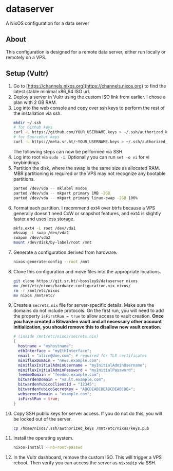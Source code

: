 # dataserver

A NixOS configuration for a data server

## About

This configuration is designed for a remote data server, either run locally or remotely on a VPS.

## Setup (Vultr)

1. Go to [https://channels.nixos.org](https://channels.nixos.org) to find the latest stable minimal x86_64 ISO url.
2. Deploy a server in Vultr using the custom ISO link from earlier. I chose a plan with 2 GB RAM.
3. Log into the web console and copy over ssh keys to perform the rest of the installation via ssh.
    ```sh
    mkdir ~/.ssh
    # for Github keys
    curl -L https://github.com/YOUR_USERNAME.keys > ~/.ssh/authorized_keys
    # for Sourcehut keys
    curl -L https://meta.sr.ht/~YOUR_USERNAME.keys > ~/.ssh/authorized_keys
    ```
    The following steps can now be performed via SSH.
4. Log into root via `sudo -i`. Optionally you can run `set -o vi` for vi keybindings.
5. Partition the disk, where the swap is the same size as allocated RAM. MBR partitioning is required or the VPS may not recognize any bootable partitions.
    ```sh
    parted /dev/vda -- mklabel msdos
    parted /dev/vda -- mkpart primary 1MB -2GB
    parted /dev/vda -- mkpart primary linux-swap -2GB 100%
    ```
6. Format each partition. I recommend ext4 over btrfs because a VPS generally doesn't need CoW or snapshot features, and ext4 is slightly faster and uses less storage.
    ```sh
    mkfs.ext4 -L root /dev/vda1
    mkswap -L swap /dev/vda2
    swapon /dev/vda2
    mount /dev/disk/by-label/root /mnt
    ```
7. Generate a configuration derived from hardware.
    ```sh
    nixos-generate-config --root /mnt
    ```
8. Clone this configuration and move files into the appropriate locations.
    ```sh
    git clone https://git.sr.ht/~bossley9/dataserver nixos
    mv /mnt/etc/nixos/hardware-configuration.nix nixos/
    rm -r /mnt/etc/nixos
    mv nixos /mnt/etc/
    ```
9. Create a `secrets.nix` file for server-specific details. Make sure the domains do not include protocols. On the first run, you will need to add the property `isFirstRun = true` to allow access to vault creation. **Once you have created a Bitwarden vault and all necessary other account initialization, you should remove this to disallow new vault creation.**
    ```nix
    # (inside /mnt/etc/nixos/secrets.nix)
    {
      hostname = "myhostname";
      ethInterface = "myEthInterface";
      email = "alice@doe.com"; # required for TLS certificates
      minifluxDomain = "news.example.com";
      minifluxInitialAdminUsername = "myInitialAdminUsername";
      minifluxInitialAdminPassword = "myInitialPassword";
      feedmeDomain = "feedme.example.com";
      bitwardenDomain = "vault.example.com";
      bitwardenYubicoClientId = "12345";
      bitwardenYubicoSecretKey = "ABCDEABCDEABCDEABCDE=";
      webserverDomain = "example.com";
      isFirstRun = true;
    }
    ```
10. Copy SSH public keys for server access. If you do not do this, you will be locked out of the server.
    ```sh
    cp /home/nixos/.ssh/authorized_keys /mnt/etc/nixos/keys.pub
    ```
11. Install the operating system.
    ```sh
    nixos-install --no-root-passwd
    ```
12. In the Vultr dashboard, remove the custom ISO. This will trigger a VPS reboot. Then verify you can access the server as `nixos@ip` via SSH.
